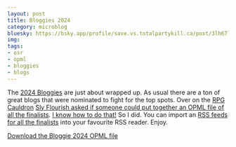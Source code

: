 ```yaml
---
layout: post
title: Bloggies 2024
category: microblog
bluesky: https://bsky.app/profile/save.vs.totalpartykill.ca/post/3lh67ljyzsk2s
img:
tags:
- osr
- opml
- bloggies
- blogs
---
```


The [2024 Bloggies][1] are just about wrapped up. As usual there are a ton of great blogs that were nominated to fight for the top spots. Over on the [RPG Cauldron][2] [Sly Flourish asked if someone could put together an OPML file of all the finalists][3]. [I know how to do that!][4] So I did. You can import an [RSS feeds for all the finalists][5] into your favourite RSS reader. Enjoy.

[Download the Bloggie 2024 OPML file][5]


[1]: https://sachagoat.blot.im/bloggies-2024-commence
[2]: https://discourse.rpgcauldron.com/
[3]: https://discourse.rpgcauldron.com/t/bloggies-2024-discussion/1566/36?u=funkaoshi
[4]: https://save.vs.totalpartykill.ca/blog/osr-opml/
[5]: https://save.vs.totalpartykill.ca/grab-bag/bloggies-2024.opml
